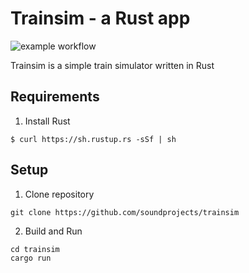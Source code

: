 # Trainsim - a Rust app

![example workflow](https://github.com/soundprojects/trainsim/actions/workflows/rust.yml/badge.svg)

Trainsim is a simple train simulator written in Rust


## Requirements

1. Install Rust
```
$ curl https://sh.rustup.rs -sSf | sh
```

## Setup

1. Clone repository
```
git clone https://github.com/soundprojects/trainsim
```
2. Build and Run
```
cd trainsim
cargo run
```